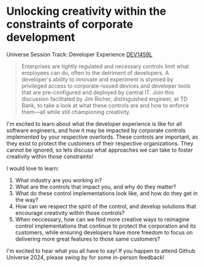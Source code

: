 # Unlocking creativity within the constraints of corporate development

Universe Session Track: Developer Experience [DEV1459L](https://reg.githubuniverse.com/flow/github/universe24/attendee-portal/page/sessioncatalog/session/1715291080280001Nea7)

> Enterprises are tightly regulated and necessary controls limit what employees can do, often to the detriment of developers. A developer's ability to innovate and experiment is stymied by privileged access to corporate-issued devices and developer tools that are pre-configured and deployed by central IT. Join this discussion facilitated by Jim Richer, distinguished engineer, at TD Bank, to take a look at what these controls are and how to enforce them—all while still championing creativity. 

I'm excited to learn about what the developer experience is like for all software engineers, and how it may be impacted by corporate controls implemented by your respective overlords. These controls are important, as they exist to protect the customers of their respective organizations. They cannot be ignored, so lets discuss what approaches we can take to foster creativity within those constraints!

I would love to learn:

1. What industry are you working in?
1. What are the controls that impact you, and why do they matter?
1. What do these control implementations look like, and how do they get in the way?
1. How can we respect the spirit of the control, and develop solutions that encourage creativity within those controls?
1. When neccessary, how can we find more creative ways to reimagine control implementations that continue to protect the corporation and its customers, while ensuring developers have more freedom to focus on delivering more great features to those same customers?

I'm excited to hear what you all have to say! If you happen to attend Github Universe 2024, please swing by for some in-person feedback!